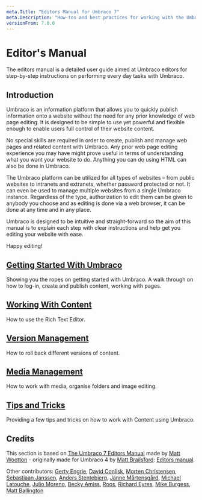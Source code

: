 ```yaml
---
meta.Title: "Editors Manual for Umbraco 7"
meta.Description: "How-tos and best practices for working with the Umbraco backoffice as a content editor."
versionFrom: 7.0.0
---
```


# Editor's Manual

The editors manual is a detailed user guide aimed at Umbraco editors for step-by-step instructions on performing every day tasks with Umbraco.

## Introduction

Umbraco is an information platform that allows you to quickly publish information onto a website without the need for any prior knowledge of web page editing. It is designed to be simple to use yet powerful and flexible enough to enable users full control of their website content.

No special skills are required in order to create, publish and manage web pages and related content with Umbraco. Any prior web page editing experience you may have might prove useful in terms of understanding what you want your website to do. Anything you can do using HTML can also be done in Umbraco.

The Umbraco platform can be utilized for all types of websites – from public websites to intranets and extranets, whether password protected or not. It can even be used to manage multiple websites from a single Umbraco instance. Regardless of the type, authorization to edit them can be given to anybody you choose and as editing is done via a web browser, it can be done at any time and in any place.

Umbraco is designed to be intuitive and straight-forward so the aim of this manual is to explain each step with clear instructions and help get you editing your website with ease.

Happy editing!

## [Getting Started With Umbraco](Getting-Started-With-Umbraco/index-v7.md)

Showing you the ropes on getting started with Umbraco. A walk through on how to log-in, create and publish content, working with pages.

## [Working With Content](Working-With-Content/index-v7.md)

How to use the Rich Text Editor.

## [Version Management](Version-Management/index-v7.md)

How to roll back different versions of content.

## [Media Management](Media-Management/index-v7.md)

How to work with media, organise folders and image editing.

## [Tips and Tricks](Tips-and-Tricks/index-v7.md)

Providing a few tips and tricks on how to work with Content using Umbraco.

## Credits

This section is based on [The Umbraco 7 Editors Manual](https://our.umbraco.com/packages/website-utilities/umbraco-7-editors-manual/) made by [Matt Wootton](https://our.umbraco.com/member/75690) - originally made for Umbraco 4 by [Matt Brailsford](https://our.umbraco.com/member/5518): [Editors manual](https://our.umbraco.com/packages/website-utilities/editors-manual/).

Other contributors: [Gerty Engrie](https://our.umbraco.com/member/1833), [David Conlisk](https://our.umbraco.com/member/1908), [Morten Christensen](https://our.umbraco.com/member/2368), [Sebastiaan Janssen](https://our.umbraco.com/member/4576), [Anders Stentebjerg](https://our.umbraco.com/member/4786), [Janne Mårtensgård](https://our.umbraco.com/member/6078), [Michael Latouche](https://our.umbraco.com/member/6353), [Julio Moreno](https://our.umbraco.com/member/10655), [Becky Amiss](https://our.umbraco.com/member/70297), [Roos](https://our.umbraco.com/member/97144), [Richard Eyres](https://our.umbraco.com/member/10416), [Mike Burgess](https://our.umbraco.com/member/130732), [Matt Ballington](https://our.umbraco.com/member/130734)
